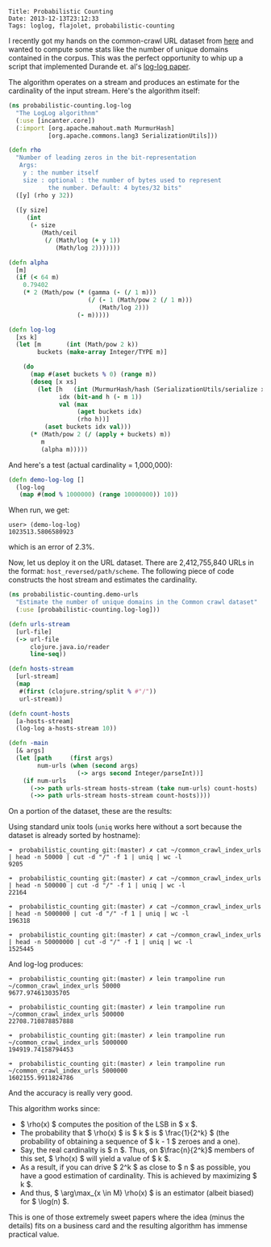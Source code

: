     Title: Probabilistic Counting
    Date: 2013-12-13T23:12:33
    Tags: loglog, flajolet, probabilistic-counting

I recently got my hands on the common-crawl URL dataset from
[here](https://archive.org/details/2013_common_crawl_index_urls) and
wanted to compute some stats like the number of unique domains
contained in the corpus. This was the perfect opportunity to whip up a
script that implemented Durande et. al's
[log-log paper](http://algo.inria.fr/flajolet/Publications/DuFl03.pdf).

<!-- more -->

The algorithm operates on a stream and produces an estimate for the
cardinality of the input stream. Here's the algorithm itself:

```clojure
(ns probabilistic-counting.log-log
  "The LogLog algorithnm"
  (:use [incanter.core])
  (:import [org.apache.mahout.math MurmurHash]
           [org.apache.commons.lang3 SerializationUtils]))

(defn rho
  "Number of leading zeros in the bit-representation
   Args:
    y : the number itself
    size : optional : the number of bytes used to represent
           the number. Default: 4 bytes/32 bits"
  ([y] (rho y 32))
  
  ([y size]
     (int
      (- size
         (Math/ceil
          (/ (Math/log (+ y 1))
             (Math/log 2)))))))

(defn alpha
  [m]
  (if (< 64 m)
    0.79402
    (* 2 (Math/pow (* (gamma (- (/ 1 m)))
                      (/ (- 1 (Math/pow 2 (/ 1 m)))
                         (Math/log 2)))
                   (- m)))))

(defn log-log
  [xs k]
  (let [m       (int (Math/pow 2 k))
        buckets (make-array Integer/TYPE m)]

    (do
      (map #(aset buckets % 0) (range m))
      (doseq [x xs]
        (let [h   (int (MurmurHash/hash (SerializationUtils/serialize x) 1991))
              idx (bit-and h (- m 1))
              val (max
                   (aget buckets idx)
                   (rho h))]
          (aset buckets idx val)))
      (* (Math/pow 2 (/ (apply + buckets) m))
         m
         (alpha m)))))

```

And here's a test (actual cardinality = 1,000,000):

```clojure
(defn demo-log-log []
  (log-log
   (map #(mod % 1000000) (range 10000000)) 10))
```

When run, we get:

```
user> (demo-log-log)
1023513.5806580923
```

which is an error of 2.3%.

Now, let us deploy it on the URL dataset. There are 2,412,755,840
URLs in the format: <code>host_reversed/path/scheme</code>. The
following piece of code constructs the host stream and estimates the
cardinality.

```clojure
(ns probabilistic-counting.demo-urls
  "Estimate the number of unique domains in the Common crawl dataset"
  (:use [probabilistic-counting.log-log]))

(defn urls-stream
  [url-file]
  (-> url-file
      clojure.java.io/reader
      line-seq))

(defn hosts-stream
  [url-stream]
  (map
   #(first (clojure.string/split % #"/"))
   url-stream))

(defn count-hosts
  [a-hosts-stream]
  (log-log a-hosts-stream 10))

(defn -main
  [& args]
  (let [path     (first args)
        num-urls (when (second args)
                   (-> args second Integer/parseInt))]
    (if num-urls
      (->> path urls-stream hosts-stream (take num-urls) count-hosts)
      (->> path urls-stream hosts-stream count-hosts))))

```

On a portion of the dataset, these are the results:

Using standard unix tools (<code>uniq</code> works here without a sort
because the dataset is already sorted by hostname):

```
➜  probabilistic_counting git:(master) ✗ cat ~/common_crawl_index_urls | head -n 50000 | cut -d "/" -f 1 | uniq | wc -l
9205

➜  probabilistic_counting git:(master) ✗ cat ~/common_crawl_index_urls | head -n 500000 | cut -d "/" -f 1 | uniq | wc -l
22164

➜  probabilistic_counting git:(master) ✗ cat ~/common_crawl_index_urls | head -n 5000000 | cut -d "/" -f 1 | uniq | wc -l
196318

➜  probabilistic_counting git:(master) ✗ cat ~/common_crawl_index_urls | head -n 50000000 | cut -d "/" -f 1 | uniq | wc -l
1525445
```

And log-log produces:

```
➜  probabilistic_counting git:(master) ✗ lein trampoline run ~/common_crawl_index_urls 50000
9677.974613035705

➜  probabilistic_counting git:(master) ✗ lein trampoline run ~/common_crawl_index_urls 500000
22708.710878857888

➜  probabilistic_counting git:(master) ✗ lein trampoline run ~/common_crawl_index_urls 5000000
194919.74158794453

➜  probabilistic_counting git:(master) ✗ lein trampoline run ~/common_crawl_index_urls 5000000
1602155.9911824786
```

And the accuracy is really very good.

This algorithm works since:

* $ \rho(x) $ computes the position of the LSB in $ x $.
* The probability that $ \rho(x) $ is $ k $ is $ \frac{1}{2^k} $ (the
  probability of obtaining a sequence of $ k - 1 $ zeroes and a one).
* Say, the real cardinality is $ n $. Thus, on $\frac{n}{2^k}$ members of
  this set, $ \rho(x) $ will yield a value of $ k $.
* As a result, if you can drive $ 2^k $ as close to $ n $ as possible,
  you have a good estimation of cardinality. This is achieved by
  maximizing $ k $.
* And thus, $ \arg\max_{x \in M} \rho(x) $ is an estimator (albeit
  biased) for $ \log(n) $.
  
This is one of those extremely sweet papers where the idea (minus the
details) fits on a business card and the resulting algorithm has
immense practical value.


